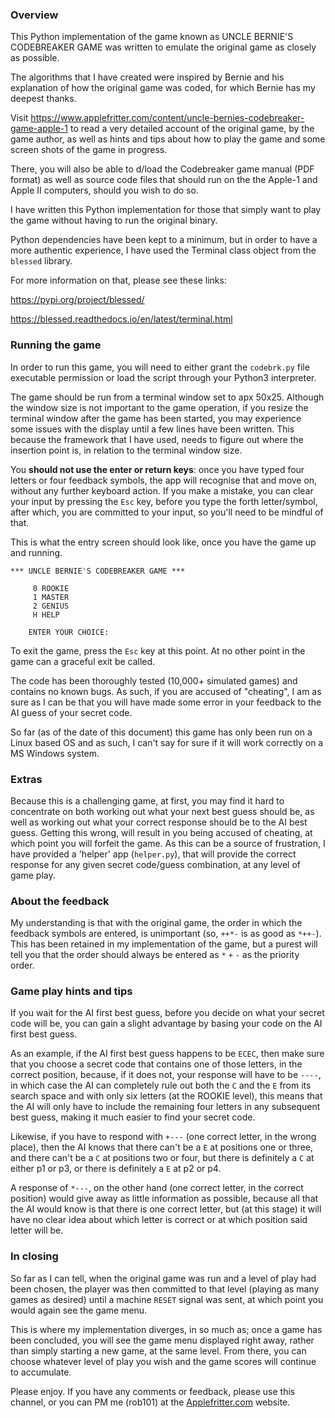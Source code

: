 ### Overview

This Python implementation of the game known as UNCLE BERNIE'S CODEBREAKER GAME was written to emulate the original game as closely as possible.

The algorithms that I have created were inspired by Bernie and his explanation of how the original game was coded, for which Bernie has my deepest thanks.

Visit https://www.applefritter.com/content/uncle-bernies-codebreaker-game-apple-1 to read a very detailed account of the original game, by the game author, as well as hints and tips about how to play the game and some screen shots of the game in progress. 

There, you will also be able to d/load the Codebreaker game manual (PDF format) as well as source code files that should run on the the Apple-1 and Apple II computers, should you wish to do so.

I have written this Python implementation for those that simply want to play the game without having to run the original binary. 

Python dependencies have been kept to a minimum, but in order to have a more authentic experience, I have used the Terminal class object from the `blessed` library.

For more information on that, please see these links:

https://pypi.org/project/blessed/

https://blessed.readthedocs.io/en/latest/terminal.html


### Running the game

In order to run this game, you will need to either grant the `codebrk.py` file executable permission or load the script through your Python3 interpreter.

The game should be run from a terminal window set to apx 50x25. Although the window size is not important to the game operation, if you resize the terminal window after the game has been started, you may experience some issues with the display until a few lines have been written. This because the framework that I have used, needs to figure out where the insertion point is, in relation to the terminal window size. 

You **should not use the enter or return keys**: once you have typed four letters or four feedback symbols, the app will recognise that and move on, without any further keyboard action. If you make a mistake, you can clear your input by pressing the `Esc` key, before you type the forth letter/symbol, after which, you are committed to your input, so you'll need to be mindful of that.

This is what the entry screen should look like, once you have the game up and running.

```
*** UNCLE BERNIE'S CODEBREAKER GAME ***

     0 ROOKIE
     1 MASTER
     2 GENIUS
     H HELP

    ENTER YOUR CHOICE: 
```

To exit the game, press the `Esc` key at this point. At no other point in the game can a graceful exit be called.

The code has been thoroughly tested (10,000+ simulated games) and contains no known bugs. As such, if you are accused of "cheating", I am as sure as I can be that you will have made some error in your feedback to the AI guess of your secret code.

So far (as of the date of this document) this game has only been run on a Linux based OS and as such, I can't say for sure if it will work correctly on a MS Windows system.


### Extras

Because this is a challenging game, at first, you may find it hard to concentrate on both working out what your next best guess should be, as well as working out what your correct response should be to the AI best guess. Getting this wrong, will result in you being accused of cheating, at which point you will forfeit the game. As this can be a source of frustration, I have provided a 'helper' app (`helper.py`), that will provide the correct response for any given secret code/guess combination, at any level of game play.


### About the feedback

My understanding is that with the original game, the order in which the feedback symbols are entered, is unimportant (so, `++*-` is as good as `*++-`). This has been retained in my implementation of the game, but a purest will tell you that the order should always be entered as `*` `+` `-` as the priority order. 


### Game play hints and tips

If you wait for the AI first best guess, before you decide on what your secret code will be, you can gain a slight advantage by basing your code on the AI first best guess.

As an example, if the AI first best guess happens to be `ECEC`, then make sure that you choose a secret code that contains one of those letters, in the correct position, because, if it does not, your response will have to be `----`, in which case the AI can completely rule out both the `C` and the `E` from its search space and with only six letters (at the ROOKIE level), this means that the AI will only have to include the remaining four letters in any subsequent best guess, making it much easier to find your secret code.

Likewise, if you have to respond with `+---` (one correct letter, in the wrong place), then the AI knows that there can't be a `E` at positions one or three, and there can't be a `C` at positions two or four, but there is definitely a `C` at either p1 or p3, or there is definitely a `E` at p2 or p4.

A response of `*---`, on the other hand (one correct letter, in the correct position) would give away as little information as possible, because all that the AI would know is that there is one correct letter, but (at this stage) it will have no clear idea about which letter is correct or at which position said letter will be.


### In closing

So far as I can tell, when the original game was run and a level of play had been chosen, the player was then committed to that level (playing as many games as desired) until a machine `RESET` signal was sent, at which point you would again see the game menu. 

This is where my implementation diverges, in so much as; once a game has been concluded, you will see the game menu displayed right away, rather than simply starting a new game, at the same level. From there, you can choose whatever level of play you wish and the game scores will continue to accumulate.

Please enjoy. If you have any comments or feedback, please use this channel, or you can PM me (rob101) at the [Applefritter.com](https://www.applefritter.com/) website.
